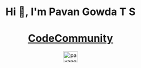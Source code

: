 <html>
  <body>
    <center>
      <h1 align="center">Hi 👋, I'm Pavan Gowda T S</h1>
    <a href="https://whatsapp.com/channel/0029VaAaGj2LCoX5oquBMd31"><h1 align = "center">CodeCommunity</h1></a>
<a href="https://twitter.com/pavangowdats6" target="blank"><img align="center" src="https://raw.githubusercontent.com/rahuldkjain/github-profile-readme-generator/master/src/images/icons/Social/twitter.svg" alt="pavangowdats6" height="30" width="40" /></a>
    </center>
    </body>
</html>
